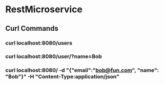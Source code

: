 # RestMicroservice

## Curl Commands
### curl localhost:8080/users

### curl localhost:8080/user/?name=Bob

### curl localhost:8080/ -d "{\"email\":\"bob@fun.com\", \"name\": \"Bob\"}" -H "Content-Type:application/json"